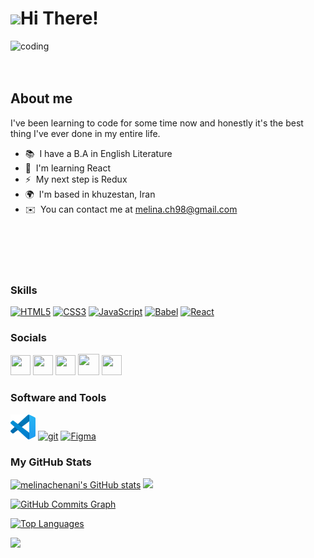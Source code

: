 ![](https://user-images.githubusercontent.com/18350557/176309783-0785949b-9127-417c-8b55-ab5a4333674e.gif)Hi There!
======================================================================================================================================

<img align="left" alt="coding" width="400" src="https://user-images.githubusercontent.com/59734313/157189039-c09b3e38-9f42-42c0-ab54-14f1574190a7.gif"/>

<br>
<br>
<br>

About me
--------

I've been learning to code for some time now and honestly it's the best thing I've ever done in my entire life.

*   📚  I have a B.A in English Literature
*   🧠  I'm learning React
*   ⚡  My next step is Redux
*   🌍  I'm based in khuzestan, Iran
*   ✉️  You can contact me at [melina.ch98@gmail.com](mailto:melina.ch98@gmail.com)

<br>
<br>
<br>
<br>


### Skills

<p align="left">
<a href="https://developer.mozilla.org/en-US/docs/Glossary/HTML5" target="_blank" rel="noreferrer"><img src="https://raw.githubusercontent.com/danielcranney/readme-generator/main/public/icons/skills/html5-colored.svg" width="36" height="36" alt="HTML5" /></a>
<a href="https://www.w3.org/TR/CSS/#css" target="_blank" rel="noreferrer"><img src="https://raw.githubusercontent.com/danielcranney/readme-generator/main/public/icons/skills/css3-colored.svg" width="36" height="36" alt="CSS3" /></a>
<a href="https://developer.mozilla.org/en-US/docs/Web/JavaScript" target="_blank" rel="noreferrer"><img src="https://raw.githubusercontent.com/danielcranney/readme-generator/main/public/icons/skills/javascript-colored.svg" width="36" height="36" alt="JavaScript" /></a>
<a href="https://babeljs.io/" target="_blank" rel="noreferrer"><img src="https://raw.githubusercontent.com/danielcranney/readme-generator/main/public/icons/skills/babel-colored.svg" width="36" height="36" alt="Babel" /></a>
<a href="https://reactjs.org/" target="_blank" rel="noreferrer"><img src="https://raw.githubusercontent.com/danielcranney/readme-generator/main/public/icons/skills/react-colored.svg" width="36" height="36" alt="React" /></a> 
</P>


### Socials

<p align="left"> <a href="https://discord.com/users/Leen#0127" target="_blank" rel="noreferrer"><img src="https://raw.githubusercontent.com/danielcranney/readme-generator/main/public/icons/socials/discord.svg" width="32" height="32" /></a> <a href="https://www.github.com/melinachenani" target="_blank" rel="noreferrer"><img src="https://raw.githubusercontent.com/danielcranney/readme-generator/main/public/icons/socials/github.svg" width="32" height="32" /></a> <a href="https://www.linkedin.com/in/Melina Chenani" target="_blank" rel="noreferrer"><img src="https://raw.githubusercontent.com/danielcranney/readme-generator/main/public/icons/socials/linkedin.svg" width="32" height="32" /></a> <a href="https://t.me/me_lina_m" target="_blank" rel="noreferrer"><img src="https://user-images.githubusercontent.com/49933115/139837223-bf23d3a9-4638-4e17-994a-ac8678d5f517.png" width="34" height="34"></a> <a href="https://www.stackoverflow.com/users/melinach98" target="_blank" rel="noreferrer"><img src="https://raw.githubusercontent.com/danielcranney/readme-generator/main/public/icons/socials/stackoverflow.svg" width="32" height="32" /></a> </p>

### Software and Tools

<p align="left"> <a href="https://code.visualstudio.com/" target="_blank" rel="noreferrer"><img src="https://github.com/devicons/devicon/blob/master/icons/vscode/vscode-original.svg" title="vscode" alt="vscode" width="40" height="40"/></a> <a href="https://git-scm.com/" target="_blank" rel="noreferrer"><img src="https://www.vectorlogo.zone/logos/git-scm/git-scm-icon.svg" alt="git" width="40" height="40"/></a> <a href="https://www.figma.com/" target="_blank" rel="noreferrer"><img src="https://raw.githubusercontent.com/danielcranney/readme-generator/main/public/icons/skills/figma-colored.svg" width="40" height="40" alt="Figma" /></a></p>


### My GitHub Stats

<a href="http://www.github.com/melinachenani"><img src="https://github-readme-stats.vercel.app/api?username=melinachenani&showicons=true&hide=&count_private=true&title_color=ec4899&text_color=000000&icon_color=0891b2&bg_color=ffffff&hide_border=true&show_icons=true" alt="melinachenani's GitHub stats" /></a>
<a href="http://www.github.com/melinachenani"><img src="https://github-readme-streak-stats.herokuapp.com/?user=melinachenani&stroke=000000&background=ffffff&ring=ec4899&fire=ec4899&currStreakNum=000000&currStreakLabel=ec4899&sideNums=000000&sideLabels=000000&dates=000000&hide_border=true" /></a>

<a href="http://www.github.com/melinachenani"><img src="https://github-readme-activity-graph.cyclic.app/graph?username=melinachenani&bg_color=ffffff&color=000000&line=0891b2&point=000000&area_color=ffffff&area=true&hide_border=true&custom_title=GitHub%20Commits%20Graph" alt="GitHub Commits Graph" /></a>


<a href="https://github.com/melinachenani" align="left"><img src="https://github-readme-stats.vercel.app/api/top-langs/?username=melinachenani&langs_count=10&title_color=ec4899&text_color=000000&icon_color=0891b2&bg_color=ffffff&hide_border=true&locale=en&custom_title=Top%20%Languages" alt="Top Languages" /></a>

[![](https://visitcount.itsvg.in/api?id=melinachenani&label=Profile%20Views&color=5&icon=0&pretty=true)](https://visitcount.itsvg.in)

